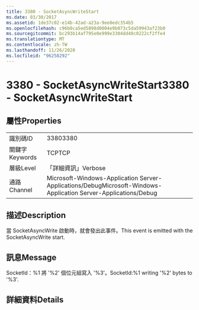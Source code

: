 ```yaml
---
title: 3380 - SocketAsyncWriteStart
ms.date: 03/30/2017
ms.assetid: 1de37c02-e14b-42ad-a23a-9ee8edc354b5
ms.openlocfilehash: c96b0ca5ed5898d0004e9b073c5da59943af23b0
ms.sourcegitcommit: bc293b14af795e0e999e3304dd40c0222cf2ffe4
ms.translationtype: MT
ms.contentlocale: zh-TW
ms.lasthandoff: 11/26/2020
ms.locfileid: "96258292"
---
```

# <a name="3380---socketasyncwritestart"></a><span data-ttu-id="f428a-102">3380 - SocketAsyncWriteStart</span><span class="sxs-lookup"><span data-stu-id="f428a-102">3380 - SocketAsyncWriteStart</span></span>

## <a name="properties"></a><span data-ttu-id="f428a-103">屬性</span><span class="sxs-lookup"><span data-stu-id="f428a-103">Properties</span></span>  
  
|||  
|-|-|  
|<span data-ttu-id="f428a-104">識別碼</span><span class="sxs-lookup"><span data-stu-id="f428a-104">ID</span></span>|<span data-ttu-id="f428a-105">3380</span><span class="sxs-lookup"><span data-stu-id="f428a-105">3380</span></span>|  
|<span data-ttu-id="f428a-106">關鍵字</span><span class="sxs-lookup"><span data-stu-id="f428a-106">Keywords</span></span>|<span data-ttu-id="f428a-107">TCP</span><span class="sxs-lookup"><span data-stu-id="f428a-107">TCP</span></span>|  
|<span data-ttu-id="f428a-108">層級</span><span class="sxs-lookup"><span data-stu-id="f428a-108">Level</span></span>|<span data-ttu-id="f428a-109">「詳細資訊」</span><span class="sxs-lookup"><span data-stu-id="f428a-109">Verbose</span></span>|  
|<span data-ttu-id="f428a-110">通路</span><span class="sxs-lookup"><span data-stu-id="f428a-110">Channel</span></span>|<span data-ttu-id="f428a-111">Microsoft-Windows-Application Server-Applications/Debug</span><span class="sxs-lookup"><span data-stu-id="f428a-111">Microsoft-Windows-Application Server-Applications/Debug</span></span>|  
  
## <a name="description"></a><span data-ttu-id="f428a-112">描述</span><span class="sxs-lookup"><span data-stu-id="f428a-112">Description</span></span>  

 <span data-ttu-id="f428a-113">當 SocketAsyncWrite 啟動時，就會發出此事件。</span><span class="sxs-lookup"><span data-stu-id="f428a-113">This event is emitted with the SocketAsyncWrite start.</span></span>  
  
## <a name="message"></a><span data-ttu-id="f428a-114">訊息</span><span class="sxs-lookup"><span data-stu-id="f428a-114">Message</span></span>  

 <span data-ttu-id="f428a-115">SocketId：%1 將 '%2' 個位元組寫入 '%3'。</span><span class="sxs-lookup"><span data-stu-id="f428a-115">SocketId:%1 writing '%2' bytes to '%3'.</span></span>  
  
## <a name="details"></a><span data-ttu-id="f428a-116">詳細資料</span><span class="sxs-lookup"><span data-stu-id="f428a-116">Details</span></span>
